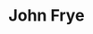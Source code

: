 ---
title: 'John Frye'
jobTitle: 'Industrial Designer at Honda R&D Concept Design Academy'
links: 'www.fryewerk.com'
---